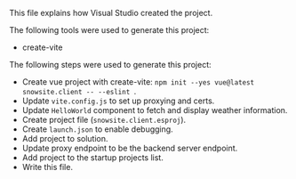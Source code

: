 This file explains how Visual Studio created the project.

The following tools were used to generate this project:
- create-vite

The following steps were used to generate this project:
- Create vue project with create-vite: `npm init --yes vue@latest snowsite.client -- --eslint `.
- Update `vite.config.js` to set up proxying and certs.
- Update `HelloWorld` component to fetch and display weather information.
- Create project file (`snowsite.client.esproj`).
- Create `launch.json` to enable debugging.
- Add project to solution.
- Update proxy endpoint to be the backend server endpoint.
- Add project to the startup projects list.
- Write this file.

